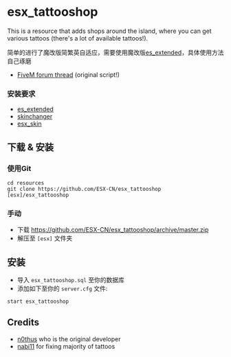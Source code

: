 # esx_tattooshop
This is a resource that adds shops around the island, where you can get various tattoos (there's a lot of available tattoos!).

简单的进行了魔改版简繁英自适应，需要使用魔改版[es_extended](https://github.com/ESX-CN/es_extended)，具体使用方法自己琢磨

- [FiveM forum thread](https://forum.fivem.net/t/release-esx-tattoos-shops/51496) (original script!)

### 安装要求
- [es_extended](https://github.com/ESX-CN/es_extended)
- [skinchanger](https://github.com/ESX-CN/skinchanger)
- [esx_skin](https://github.com/ESX-CN/esx_skin)

## 下载 & 安装

### 使用Git
```
cd resources
git clone https://github.com/ESX-CN/esx_tattooshop [esx]/esx_tattooshop
```

### 手动
- 下载 https://github.com/ESX-CN/esx_tattooshop/archive/master.zip
- 解压至 `[esx]` 文件夹

## 安装
- 导入 `esx_tattooshop.sql` 至你的数据库
- 添加如下至你的 `server.cfg` 文件:

```
start esx_tattooshop
```

## Credits

- [n0thus](https://github.com/n0thus) who is the original developer
- [nabi11](https://github.com/nabi11) for fixing majority of tattoos